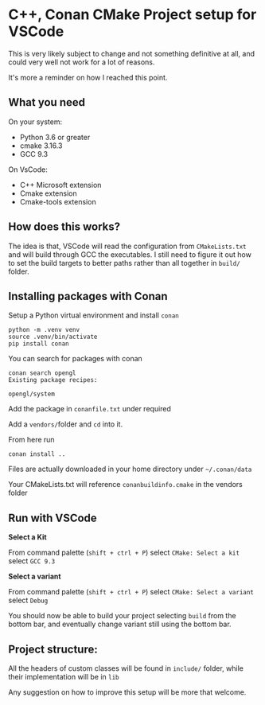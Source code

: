 # C++, Conan CMake Project setup for VSCode

This is very likely subject to change and not something definitive at all, and could very well not work for a lot of reasons. 

It's more a reminder on how I reached this point.

## What you need

On your system:
- Python 3.6 or greater
- cmake 3.16.3
- GCC 9.3

On VsCode:
- C++ Microsoft extension
- Cmake extension
- Cmake-tools extension

## How does this works?

The idea is that, VSCode will read the configuration from `CMakeLists.txt` and will build through GCC the executables. I still need to figure it out how to set the build targets to better paths rather than all together in `build/` folder.

## Installing packages with Conan

Setup a Python virtual environment and install `conan`

```
python -m .venv venv
source .venv/bin/activate
pip install conan
```
You can search for packages with conan
```
conan search opengl
Existing package recipes:

opengl/system
```

Add the package in `conanfile.txt` under required

Add a `vendors/`folder and `cd` into it.

From here run

```
conan install ..
```

Files are actually downloaded in your home directory under `~/.conan/data`

Your CMakeLists.txt will reference `conanbuildinfo.cmake` in the vendors folder

## Run with VSCode


**Select a Kit**

From command palette (`shift + ctrl + P`) 
select `CMake: Select a kit`
select `GCC 9.3`

**Select a variant**

From command palette (`shift + ctrl + P`) 
select `CMake: Select a variant`
select `Debug`

You should now be able to build your project selecting `build` from the bottom bar, and eventually change variant still using the bottom bar.

## Project structure:

All the headers of custom classes will be found in `include/` folder, while their implementation will be in `lib`

Any suggestion on how to improve this setup will be more that welcome.

